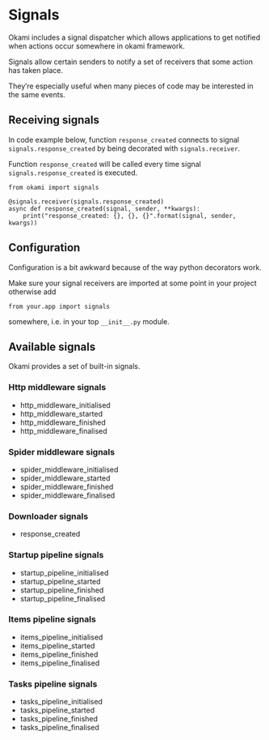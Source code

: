 # Signals

Okami includes a signal dispatcher which allows applications to get notified when actions occur somewhere in okami framework. 

Signals allow certain senders to notify a set of receivers that some action has taken place. 

They’re especially useful when many pieces of code may be interested in the same events.


## Receiving signals

In code example below, function `response_created` connects to signal `signals.response_created` by being decorated with `signals.receiver`.

Function `response_created` will be called every time signal `signals.response_created` is executed.

```
from okami import signals

@signals.receiver(signals.response_created)
async def response_created(signal, sender, **kwargs):
    print("response_created: {}, {}, {}".format(signal, sender, kwargs))
```


## Configuration

Configuration is a bit awkward because of the way python decorators work.

Make sure your signal receivers are imported at some point in your project otherwise add

`from your.app import signals`

somewhere, i.e. in your top `__init__.py` module.



## Available signals

Okami provides a set of built-in signals.

### Http middleware signals
- http_middleware_initialised
- http_middleware_started
- http_middleware_finished
- http_middleware_finalised

### Spider middleware signals
- spider_middleware_initialised
- spider_middleware_started
- spider_middleware_finished
- spider_middleware_finalised

### Downloader signals
- response_created

### Startup pipeline signals
- startup_pipeline_initialised
- startup_pipeline_started
- startup_pipeline_finished
- startup_pipeline_finalised

### Items pipeline signals
- items_pipeline_initialised
- items_pipeline_started
- items_pipeline_finished
- items_pipeline_finalised

### Tasks pipeline signals
- tasks_pipeline_initialised
- tasks_pipeline_started
- tasks_pipeline_finished
- tasks_pipeline_finalised
